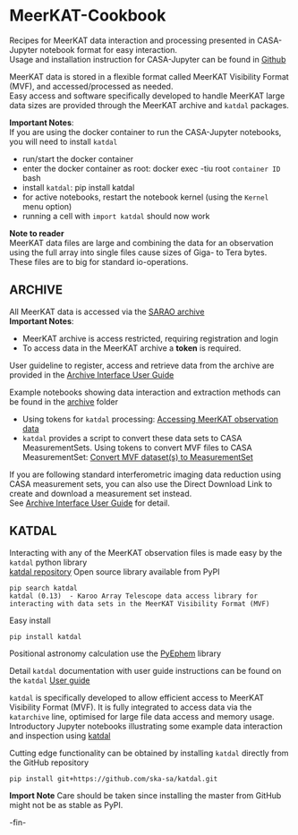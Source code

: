 # MeerKAT-Cookbook
Recipes for MeerKAT data interaction and processing presented in CASA-Jupyter notebook format for easy
interaction.    
Usage and installation instruction for CASA-Jupyter can be found in [Github](https://github.com/aardk/jupyter-casa)

MeerKAT data is stored in a flexible format called MeerKAT Visibility Format (MVF), and accessed/processed as needed.    
Easy access and software specifically developed to handle MeerKAT large data sizes are provided through the MeerKAT archive and `katdal` packages.

**Important Notes**:    
If you are using the docker container to run the CASA-Jupyter notebooks, you will need to install
`katdal`
* run/start the docker container
* enter the docker container as root: docker exec -tiu root `container ID` bash
* install `katdal`: pip install katdal
* for active notebooks, restart the notebook kernel (using the `Kernel` menu option)
* running a cell with `import katdal` should now work

**Note to reader**    
MeerKAT data files are large and combining the data for an observation using the full array into single files cause sizes of Giga- to Tera bytes.
These files are to big for standard io-operations.     


## ARCHIVE
All MeerKAT data is accessed via the [SARAO archive](https://archive.sarao.ac.za/)     
**Important Notes**:
* MeerKAT archive is access restricted, requiring registration and login
* To access data in the MeerKAT archive a **token** is required.

User guideline to register, access and retrieve data from the archive are provided in the
[Archive Interface User Guide](https://archive.sarao.ac.za/statics/Archive_Interface_User_Guide.pdf)

Example notebooks showing data interaction and extraction methods can be found in the 
[archive](https://github.com/ska-sa/MeerKAT-Cookbook/tree/master/archive) folder
* Using tokens for `katdal` processing:
[Accessing MeerKAT observation data](https://github.com/ska-sa/MeerKAT-Cookbook/blob/master/archive/Accessing%20MeerKAT%20observation%20data.ipynb)
* `katdal` provides a script to convert these data sets to CASA MeasurementSets. 
Using tokens to convert MVF files to CASA MeasurementSet:
[Convert MVF dataset(s) to MeasurementSet](https://github.com/ska-sa/MeerKAT-Cookbook/blob/master/archive/Convert%20MVF%20dataset(s)%20to%20MeasurementSet.ipynb)

If you are following standard interferometric imaging data reduction using CASA measurement sets, you can also use the Direct Download Link to create and download a measurement set instead.    
See [Archive Interface User Guide](https://archive.sarao.ac.za/statics/Archive_Interface_User_Guide.pdf) for detail.


## KATDAL
Interacting with any of the MeerKAT observation files is made easy by the `katdal` python library   
[katdal repository](https://github.com/ska-sa/katdal)
Open source library available from PyPI
```
pip search katdal
katdal (0.13)  - Karoo Array Telescope data access library for interacting with data sets in the MeerKAT Visibility Format (MVF)
```    
Easy install     
```
pip install katdal
```

Positional astronomy calculation use the [PyEphem](https://pypi.org/project/ephem/) library

Detail `katdal` documentation with user guide instructions can be found on the `katdal`
[User guide](https://katdal.readthedocs.io/en/latest/index.html)

`katdal` is specifically developed to allow efficient access to MeerKAT Visibility Format (MVF).
It is fully integrated to access data via the `katarchive` line, optimised for large file data access and memory usage. 
Introductory Jupyter notebooks illustrating some example data interaction and inspection using 
[katdal](https://github.com/ska-sa/MeerKAT-Cookbook/tree/master/katdal)

Cutting edge functionality can be obtained by installing `katdal` directly from the GitHub repository    
```
pip install git+https://github.com/ska-sa/katdal.git
```
**Import Note**
Care should be taken since installing the master from GitHub might not be as stable as PyPI.


 -fin-
